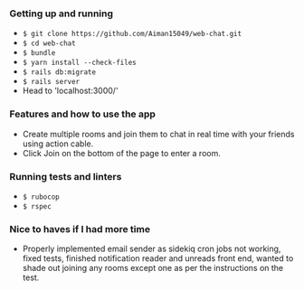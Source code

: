 ### Getting up and running

 - `$ git clone https://github.com/Aiman15049/web-chat.git`
 - `$ cd web-chat`
 - `$ bundle`
 - `$ yarn install --check-files`
 - `$ rails db:migrate`
 - `$ rails server`
 - Head to 'localhost:3000/'

### Features and how to use the app
- Create multiple rooms and join them to chat in real time with your friends using action cable.
- Click Join on the bottom of the page to enter a room.

### Running tests and linters

- `$ rubocop`
- `$ rspec`

### Nice to haves if I had more time
- Properly implemented email sender as sidekiq cron jobs not working, fixed tests, finished notification reader and unreads front end, wanted to
shade out joining any rooms except one as per the instructions on the test.
